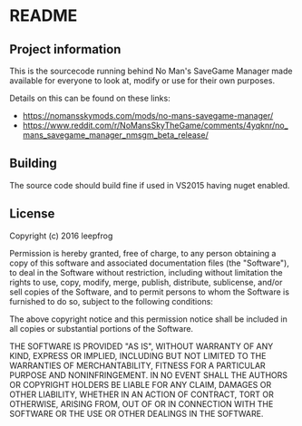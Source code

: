 # README #

## Project information ##

This is the sourcecode running behind No Man's SaveGame Manager made available for everyone to look at, modify or use for their own purposes.

Details on this can be found on these links:

* https://nomansskymods.com/mods/no-mans-savegame-manager/
* https://www.reddit.com/r/NoMansSkyTheGame/comments/4yqknr/no_mans_savegame_manager_nmsgm_beta_release/

## Building ##
The source code should build fine if used in VS2015 having nuget enabled.

## License ##
Copyright (c) 2016 leepfrog

Permission is hereby granted, free of charge, to any person obtaining a copy of this software and associated documentation files (the "Software"), to deal in the Software without restriction, including without limitation the rights to use, copy, modify, merge, publish, distribute, sublicense, and/or sell copies of the Software, and to permit persons to whom the Software is furnished to do so, subject to the following conditions:

The above copyright notice and this permission notice shall be included in all copies or substantial portions of the Software.

THE SOFTWARE IS PROVIDED "AS IS", WITHOUT WARRANTY OF ANY KIND, EXPRESS OR IMPLIED, INCLUDING BUT NOT LIMITED TO THE WARRANTIES OF MERCHANTABILITY, FITNESS FOR A PARTICULAR PURPOSE AND NONINFRINGEMENT. IN NO EVENT SHALL THE AUTHORS OR COPYRIGHT HOLDERS BE LIABLE FOR ANY CLAIM, DAMAGES OR OTHER LIABILITY, WHETHER IN AN ACTION OF CONTRACT, TORT OR OTHERWISE, ARISING FROM, OUT OF OR IN CONNECTION WITH THE SOFTWARE OR THE USE OR OTHER DEALINGS IN THE SOFTWARE.